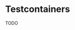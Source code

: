 # Testcontainers

<!--
https://www.youtube.com/results?search_query=testcontainers

~/.testcontainers.properties
-->

TODO
